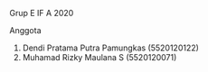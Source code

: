  Grup E IF A 2020

Anggota 

1. Dendi Pratama Putra Pamungkas (5520120122)
2. Muhamad Rizky Maulana S (5520120071)


